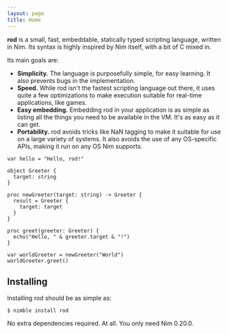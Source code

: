 ```yaml
---
layout: page
title: Home
---
```


**rod** is a small, fast, embeddable, statically typed scripting language,
written in Nim. Its syntax is highly inspired by Nim itself, with a bit of C
mixed in.

Its main goals are:

- **Simplicity.** The language is purposefully simple, for easy learning.
  It also prevents bugs in the implementation.
- **Speed.** While rod isn't the fastest scripting language out there, it uses
  quite a few optimizations to make execution suitable for real-time
  applications, like games.
- **Easy embedding.** Embedding rod in your application is as simple as listing
  all the things you need to be available in the VM. It's as easy as it can get.
- **Portability.** rod avoids tricks like NaN tagging to make it suitable for
  use on a large variety of systems. It also avoids the use of any OS-specific
  APIs, making it run on any OS Nim supports.

```
var hello = "Hello, rod!"

object Greeter {
  target: string
}

proc newGreeter(target: string) -> Greeter {
  result = Greeter {
    target: target
  }
}

proc greet(greeter: Greeter) {
  echo("Hello, " & greeter.target & "!")
}

var worldGreeter = newGreeter("World")
worldGreeter.greet()
```

## Installing

Installing rod should be as simple as:

```
$ nimble install rod
```

No extra dependencies required. At all. You only need Nim 0.20.0.
